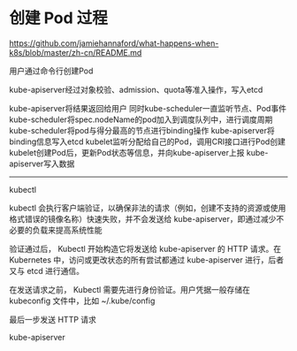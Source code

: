 # 创建 Pod 过程

https://github.com/jamiehannaford/what-happens-when-k8s/blob/master/zh-cn/README.md

用户通过命令行创建Pod

kube-apiserver经过对象校验、admission、quota等准入操作，写入etcd

kube-apiserver将结果返回给用户
同时kube-scheduler一直监听节点、Pod事件
kube-scheduler将spec.nodeName的pod加入到调度队列中，进行调度周期
kube-scheduler将pod与得分最高的节点进行binding操作
kube-apiserver将binding信息写入etcd
kubelet监听分配给自己的Pod，调用CRI接口进行Pod创建
kubelet创建Pod后，更新Pod状态等信息，并向kube-apiserver上报
kube-apiserver写入数据

---

kubectl

kubectl 会执行客户端验证，以确保非法的请求（例如，创建不支持的资源或使用格式错误的镜像名称）快速失败，并不会发送给 kube-apiserver，即通过减少不必要的负载来提高系统性能

验证通过后， Kubectl 开始构造它将发送给 kube-apiserver 的 HTTP 请求。在 Kubernetes 中，访问或更改状态的所有尝试都通过 kube-apiserver 进行，​​后者又与 etcd 进行通信。

在发送请求之前， Kubectl 需要先进行身份验证。用户凭据一般存储在 kubeconfig 文件中，比如 ~/.kube/config

最后一步发送 HTTP 请求

kube-apiserver
